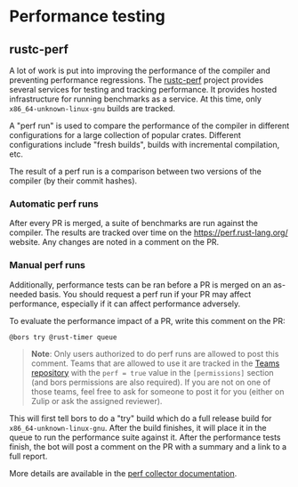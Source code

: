# Performance testing

## rustc-perf

A lot of work is put into improving the performance of the compiler and
preventing performance regressions.
The [rustc-perf](https://github.com/rust-lang/rustc-perf) project provides
several services for testing and tracking performance.
It provides hosted infrastructure for running benchmarks as a service.
At this time, only `x86_64-unknown-linux-gnu` builds are tracked.

A "perf run" is used to compare the performance of the compiler in different
configurations for a large collection of popular crates.
Different configurations include "fresh builds", builds with incremental compilation, etc.

The result of a perf run is a comparison between two versions of the compiler
(by their commit hashes).

### Automatic perf runs

After every PR is merged, a suite of benchmarks are run against the compiler.
The results are tracked over time on the <https://perf.rust-lang.org/> website.
Any changes are noted in a comment on the PR.

### Manual perf runs

Additionally, performance tests can be ran before a PR is merged on an as-needed basis.
You should request a perf run if your PR may affect performance, especially if
it can affect performance adversely.

To evaluate the performance impact of a PR, write this comment on the PR:

`@bors try @rust-timer queue`

> **Note**: Only users authorized to do perf runs are allowed to post this comment.
> Teams that are allowed to use it are tracked in the [Teams
> repository](https://github.com/rust-lang/team) with the `perf = true` value
> in the `[permissions]` section (and bors permissions are also required).
> If you are not on one of those teams, feel free to ask for someone to post
> it for you (either on Zulip or ask the assigned reviewer).

This will first tell bors to do a "try" build which do a full release build
for `x86_64-unknown-linux-gnu`.
After the build finishes, it will place it in the queue to run the performance
suite against it.
After the performance tests finish, the bot will post a comment on the PR with
a summary and a link to a full report.

More details are available in the [perf collector
documentation](https://github.com/rust-lang/rustc-perf/blob/master/collector/README.md).
